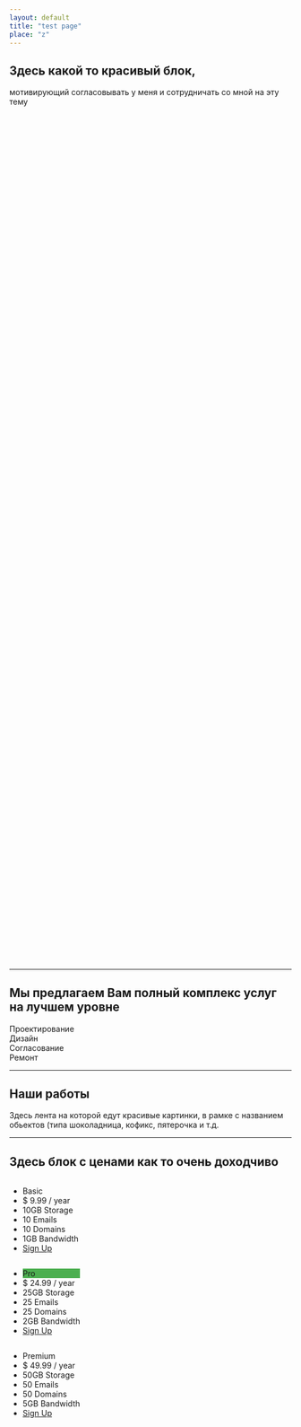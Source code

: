 ```yaml
---
layout: default
title: "test page"
place: "z"
---
```

<div class="garden" style="height: 40vh;">
<h2>Здесь какой то красивый блок,</h2> мотивирующий согласовывать у меня и сотрудничать со мной на эту тему
</div>
<hr>

<h2>Мы предлагаем Вам полный комплекс услуг на лучшем уровне</h2>
<div class="flexdiv">
<div class="garden circle">Проектирование</div>
<div class="garden circle">Дизайн</div>
<div class="garden circle">Согласование</div>
<div class="garden circle">Ремонт</div>
</div>
<hr>
<div class="lightbg">
<h2>Наши работы</h2>
Здесь лента на которой едут красивые картинки, в рамке с названием обьектов (типа шоколадница, кофикс, пятерочка  и т.д.
</div>
<hr>

<h2>Здесь блок с ценами как то очень доходчиво</h2>

<div class="flexdiv lightbg">
<div class="columns">
  <ul class="price">
    <li class="header">Basic</li>
    <li class="grey">$ 9.99 / year</li>
    <li>10GB Storage</li>
    <li>10 Emails</li>
    <li>10 Domains</li>
    <li>1GB Bandwidth</li>
    <li class="grey"><a href="#" class="button">Sign Up</a></li>
  </ul>
</div>

<div class="columns">
  <ul class="price">
    <li class="header" style="background-color:#4CAF50">Pro</li>
    <li class="grey">$ 24.99 / year</li>
    <li>25GB Storage</li>
    <li>25 Emails</li>
    <li>25 Domains</li>
    <li>2GB Bandwidth</li>
    <li class="grey"><a href="#" class="button">Sign Up</a></li>
  </ul>
</div>

<div class="columns">
  <ul class="price">
    <li class="header">Premium</li>
    <li class="grey">$ 49.99 / year</li>
    <li>50GB Storage</li>
    <li>50 Emails</li>
    <li>50 Domains</li>
    <li>5GB Bandwidth</li>
    <li class="grey"><a href="#" class="button">Sign Up</a></li>
  </ul>
</div>
</div>

